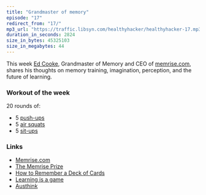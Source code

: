 ```yaml
---
title: "Grandmaster of memory"
episode: "17"
redirect_from: "17/"
mp3_url: "https://traffic.libsyn.com/healthyhacker/healthyhacker-17.mp3"
duration_in_seconds: 2824
size_in_bytes: 45325103
size_in_megabytes: 44
---
```


This week [Ed Cooke](https://twitter.com/tedcooke), Grandmaster of Memory and CEO of [memrise.com](http://www.memrise.com), shares his thoughts on memory training, imagination, perception, and the future of learning.

### Workout of the week

20 rounds of:

- 5 [push-ups](https://www.youtube.com/watch?v=M1IfJmVjKW0)
- 5 [air squats](https://www.youtube.com/watch?v=a_fb6Kz7FQg)
- 5 [sit-ups](http://youtu.be/EhG_x1bLHwE)

### Links

- [Memrise.com](http://www.memrise.com/)
- [The Memrise Prize](http://www.memrise.com/prize/)
- [How to Remember a Deck of Cards](https://www.youtube.com/watch?v=WxS1vFpvNi4)
- [Learning is a game](https://www.youtube.com/watch?v=s6KM9MxY5ZM)
- [Austhink](http://austhink.com/)
